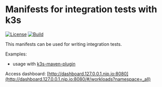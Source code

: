 # Manifests for integration tests with k3s

[![License](https://img.shields.io/github/license/kokuwaio/k3s-manifests.svg?label=License)](https://github.com/kokuwaio/k3s-manifests/blob/main/LICENSE)
[![Build](https://img.shields.io/github/workflow/status/kokuwaio/k3s-manifests/CI?label=CI)](https://github.com/kokuwaio/k3s-manifests/actions/workflows/ci.yaml?label=CI)

This manifests can be used for writing integration tests.

Examples:

* usage with [k3s-maven-plugin](/examples/k3s-maven-plugin)

Access dashboard: [http://dashboard.127.0.0.1.nip.io:8080](http://dashboard.127.0.0.1.nip.io:8080/#/workloads?namespace=_all)
